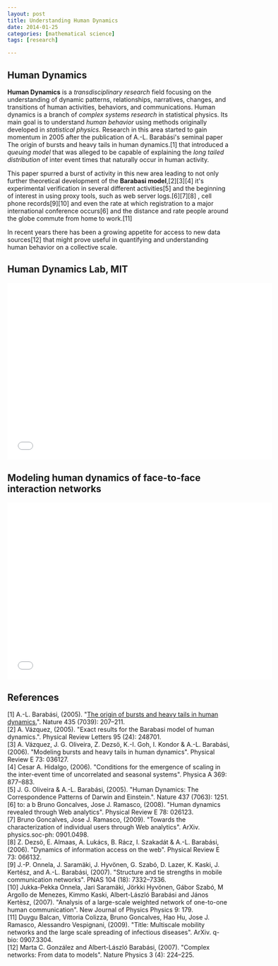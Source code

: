 ```yaml
---
layout: post
title: Understanding Human Dynamics
date: 2014-01-25
categories: [mathematical science]
tags: [research]

---
```


Human Dynamics
---

**Human Dynamics** is a *transdisciplinary research* field focusing on the understanding of dynamic patterns, relationships, narratives, changes, and transitions of human activities, behaviors, and communications. Human dynamics is a branch of *complex systems research* in statistical physics. Its main goal is to understand *human behavior* using methods originally developed in *statistical physics*. Research in this area started to gain momentum in 2005 after the publication of A.-L. Barabási's seminal paper The origin of bursts and heavy tails in human dynamics.[1] that introduced a *queuing model* that was alleged to be capable of explaining the *long tailed distribution* of inter event times that naturally occur in human activity.

This paper spurred a burst of activity in this new area leading to not only further theoretical development of the **Barabasi model**,[2][3][4] it's experimental verification in several different activities[5] and the beginning of interest in using proxy tools, such as web server logs.[6][7][8] , cell phone records[9][10] and even the rate at which registration to a major international conference occurs[6] and the distance and rate people around the globe commute from home to work.[11]

In recent years there has been a growing appetite for access to new data sources[12] that might prove useful in quantifying and understanding human behavior on a collective scale.

Human Dynamics Lab, MIT
---
<iframe width="600" height="400" src="//www.youtube.com/embed/m-Dc3c2MQhQ" frameborder="0" allowfullscreen></iframe>

Modeling human dynamics of face-to-face interaction networks
---
<iframe width="600" height="400" src="//www.youtube.com/embed/BIK5Xyt5J7Q" frameborder="0" allowfullscreen></iframe>



References
---

[1] A.-L. Barabási, (2005). "[The origin of bursts and heavy tails in human dynamics.](http://sungsoo.github.com/images/human-dynamics-nature207.pdf)". Nature 435 (7039): 207–211.  
[2]   A. Vázquez, (2005). "Exact results for the Barabasi model of human dynamics.". Physical Review Letters 95 (24): 248701.  
[3]   A. Vázquez, J. G. Oliveira, Z. Dezsö, K.-I. Goh, I. Kondor & A.-L. Barabási, (2006). "Modeling bursts and heavy tails in human dynamics". Physical Review E 73: 036127.  
[4]   Cesar A. Hidalgo, (2006). "Conditions for the emergence of scaling in the inter-event time of uncorrelated and seasonal systems". Physica A 369: 877–883.   
[5]   J. G. Oliveira & A.-L. Barabási, (2005). "Human Dynamics: The Correspondence Patterns of Darwin and Einstein.". Nature 437 (7063): 1251.   
[6]  to: a b Bruno Goncalves, Jose J. Ramasco, (2008). "Human dynamics revealed through Web analytics". Physical Review E 78: 026123.   
[7]   Bruno Goncalves, Jose J. Ramasco, (2009). "Towards the characterization of individual users through Web analytics". ArXiv. physics.soc-ph: 0901.0498.  
[8]   Z. Dezsö, E. Almaas, A. Lukács, B. Rácz, I. Szakadát & A.-L. Barabási, (2006). "Dynamics of information access on the web". Physical Review E 73: 066132.   
[9]   J.-P. Onnela, J. Saramäki, J. Hyvönen, G. Szabó, D. Lazer, K. Kaski, J. Kertész, and A.-L. Barabási, (2007). "Structure and tie strengths in mobile communication networks". PNAS 104 (18): 7332–7336.   
[10]   Jukka-Pekka Onnela, Jari Saramäki, Jörkki Hyvönen, Gábor Szabó, M Argollo de Menezes, Kimmo Kaski, Albert-László Barabási and János Kertèsz, (2007). "Analysis of a large-scale weighted network of one-to-one human communication". New Journal of Physics Physics 9: 179.   
[11]   Duygu Balcan, Vittoria Colizza, Bruno Goncalves, Hao Hu, Jose J. Ramasco, Alessandro Vespignani, (2009). "Title: Multiscale mobility networks and the large scale spreading of infectious diseases". ArXiv. q-bio: 0907.3304.  
[12]   Marta C. González and Albert-László Barabási, (2007). "Complex networks: From data to models". Nature Physics 3 (4): 224–225. 
